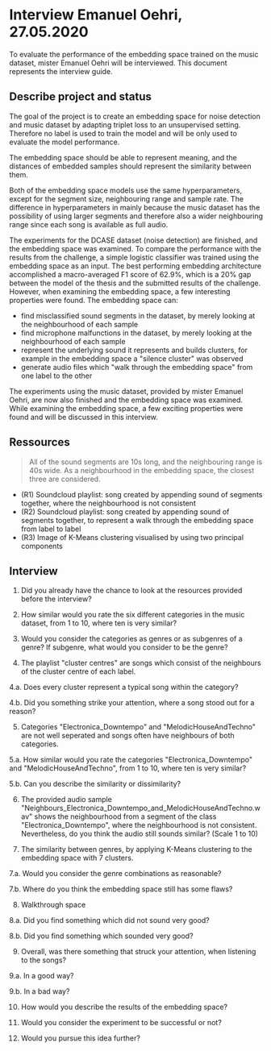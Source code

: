 # Interview Emanuel Oehri, 27.05.2020
To evaluate the performance of the embedding space trained on the music dataset, mister Emanuel Oehri will be interviewed. This document represents the interview guide.

## Describe project and status
The goal of the project is to create an embedding space for noise detection and music dataset by adapting triplet loss to an unsupervised setting. Therefore no label is used to train the model and will be only used to evaluate the model performance. 

The embedding space should be able to represent meaning, and the distances of embedded samples should represent the similarity between them. 

Both of the embedding space models use the same hyperparameters, except for the segment size, neighbouring range and sample rate. The difference in hyperparameters in mainly because the music dataset has the possibility of using larger segments and therefore also a wider neighbouring range since each song is available as full audio.

The experiments for the DCASE dataset (noise detection) are finished, and the embedding space was examined. To compare the performance with the results from the challenge, a simple logistic classifier was trained using the embedding space as an input. The best performing embedding architecture accomplished a macro-averaged F1 score of 62.9%, which is a 20% gap between the model of the thesis and the submitted results of the challenge. However, when examining the embedding space, a few interesting properties were found. The embedding space can:

- find misclassified sound segments in the dataset, by merely looking at the neighbourhood of each sample
- find microphone malfunctions in the dataset, by merely looking at the neighbourhood of each sample
- represent the underlying sound it represents and builds clusters, for example in the embedding space a "silence cluster" was observed
- generate audio files which "walk through the embedding space" from one label to the other

The experiments using the music dataset, provided by mister Emanuel Oehri, are now also finished and the embedding space was examined. While examining the embedding space, a few exciting properties were found and will be discussed in this interview.

## Ressources
> All of the sound segments are 10s long, and the neighbouring range is 40s wide. As a neighbourhood in the embedding space, the closest three are considered.

- (R1) Soundcloud playlist: song created by appending sound of segments together, where the neighbourhood is not consistent
- (R2) Soundcloud playlist: song created by appending sound of segments together, to represent a walk through the embedding space from label to label
- (R3) Image of K-Means clustering visualised by using two principal components

## Interview
1. Did you already have the chance to look at the resources provided before the interview?

2. How similar would you rate the six different categories in the music dataset, from 1 to 10, where ten is very similar?

3. Would you consider the categories as genres or as subgenres of a genre? If subgenre, what would you consider to be the genre?

4. The playlist "cluster centres" are songs which consist of the neighbours of the cluster centre of each label. 

4.a. Does every cluster represent a typical song within the category?

4.b. Did you something strike your attention, where a song stood out for a reason?

5. Categories "Electronica_Downtempo" and "MelodicHouseAndTechno" are not well seperated and songs often have neighbours of both categories.

5.a. How similar would you rate the categories "Electronica_Downtempo" and "MelodicHouseAndTechno", from 1 to 10, where ten is very similar?

5.b. Can you describe the similarity or dissimilarity?

6. The provided audio sample "Neighbours_Electronica_Downtempo_and_MelodicHouseAndTechno.wav" shows the neighbourhood from a segment of the class "Electronica_Downtempo", where the neighbourhood is not consistent. Nevertheless, do you think the audio still sounds similar? (Scale 1 to 10)

7. The similarity between genres, by applying K-Means clustering to the embedding space with 7 clusters.

7.a. Would you consider the genre combinations as reasonable?

7.b. Where do you think the embedding space still has some flaws?

8. Walkthrough space

8.a. Did you find something which did not sound very good?

8.b. Did you find something which sounded very good?

9. Overall, was there something that struck your attention, when listening to the songs?

9.a. In a good way?

9.b. In a bad way?

10. How would you describe the results of the embedding space?

11. Would you consider the experiment to be successful or not?

12. Would you pursue this idea further?





